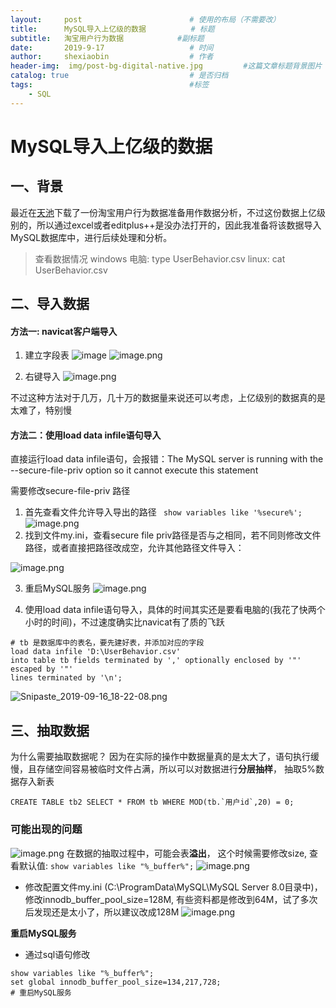 ```yaml
---
layout:     post   				        # 使用的布局（不需要改）
title:      MySQL导入上亿级的数据 		   # 标题 
subtitle:   淘宝用户行为数据            #副标题
date:       2019-9-17 				    # 时间
author:     shexiaobin 				    # 作者
header-img:  img/post-bg-digital-native.jpg     	#这篇文章标题背景图片
catalog: true 						    # 是否归档
tags:								    #标签
    - SQL
---
```




#  MySQL导入上亿级的数据

## 一、背景
最近在[天池](https://tianchi.aliyun.com/dataset/dataDetail?dataId=649)下载了一份淘宝用户行为数据准备用作数据分析，不过这份数据上亿级别的，所以通过excel或者editplus++是没办法打开的，因此我准备将该数据导入MySQL数据库中，进行后续处理和分析。
> 查看数据情况
> windows 电脑:  type UserBehavior.csv
> linux:  cat UserBehavior.csv

## 二、导入数据
#### 方法一: navicat客户端导入
1. 建立字段表
![image](https://user-images.githubusercontent.com/26622879/65060250-203c4800-d9aa-11e9-83a4-d5576836f0aa.png)
![image.png](https://upload-images.jianshu.io/upload_images/12269087-558cbe5c2b51cf47.png?imageMogr2/auto-orient/strip%7CimageView2/2/w/1240)

2. 右键导入
![image.png](https://upload-images.jianshu.io/upload_images/12269087-fffb97a6ccd6e988.png?imageMogr2/auto-orient/strip%7CimageView2/2/w/1240)

不过这种方法对于几万，几十万的数据量来说还可以考虑，上亿级别的数据真的是太难了，特别慢

#### 方法二：使用load data infile语句导入
直接运行load data infile语句，会报错：The MySQL server is running with the --secure-file-priv option so it cannot execute this statement

需要修改secure-file-priv 路径


1. 首先查看文件允许导入导出的路径
`` show variables like '%secure%';``
![image.png](https://upload-images.jianshu.io/upload_images/12269087-6faa32baabd0443b.png?imageMogr2/auto-orient/strip%7CimageView2/2/w/1240)
2. 找到文件my.ini，查看secure file priv路径是否与之相同，若不同则修改文件路径，或者直接把路径改成空，允许其他路径文件导入：

![image.png](https://upload-images.jianshu.io/upload_images/12269087-e96e46a172bcd18b.png?imageMogr2/auto-orient/strip%7CimageView2/2/w/1240)

3. 重启MySQL服务
![image.png](https://upload-images.jianshu.io/upload_images/12269087-541563170b09b6ce.png?imageMogr2/auto-orient/strip%7CimageView2/2/w/1240)

4. 使用load data infile语句导入，具体的时间其实还是要看电脑的(我花了快两个小时的时间)，不过速度确实比navicat有了质的飞跃
```
# tb 是数据库中的表名，要先建好表，并添加对应的字段
load data infile 'D:\UserBehavior.csv'   
into table tb fields terminated by ',' optionally enclosed by '"' escaped by '"'
lines terminated by '\n'; 
```
![Snipaste_2019-09-16_18-22-08.png](https://upload-images.jianshu.io/upload_images/12269087-fc96c21e24c3aa11.png?imageMogr2/auto-orient/strip%7CimageView2/2/w/1240)

## 三、抽取数据
为什么需要抽取数据呢？
因为在实际的操作中数据量真的是太大了，语句执行缓慢，且存储空间容易被临时文件占满，所以可以对数据进行**分层抽样**， 抽取5%数据存入新表
```
CREATE TABLE tb2 SELECT * FROM tb WHERE MOD(tb.`用户id`,20) = 0;
```
### 可能出现的问题
![image.png](https://upload-images.jianshu.io/upload_images/12269087-46ad24a05e44629a.png?imageMogr2/auto-orient/strip%7CimageView2/2/w/1240)
在数据的抽取过程中，可能会表**溢出**， 这个时候需要修改size,
查看默认值: ``show variables like "%_buffer%";``
![image.png](https://upload-images.jianshu.io/upload_images/12269087-dab117df173ebced.png?imageMogr2/auto-orient/strip%7CimageView2/2/w/1240)

-  修改配置文件my.ini
(C:\ProgramData\MySQL\MySQL Server 8.0目录中)，修改innodb_buffer_pool_size=128M, 有些资料都是修改到64M，试了多次后发现还是太小了，所以建议改成128M
![image.png](https://upload-images.jianshu.io/upload_images/12269087-f0d7a336ee6918a6.png?imageMogr2/auto-orient/strip%7CimageView2/2/w/1240)

**重启MySQL服务**

-  通过sql语句修改
```
show variables like "%_buffer%";
set global innodb_buffer_pool_size=134,217,728‬;
# 重启MySQL服务
```
